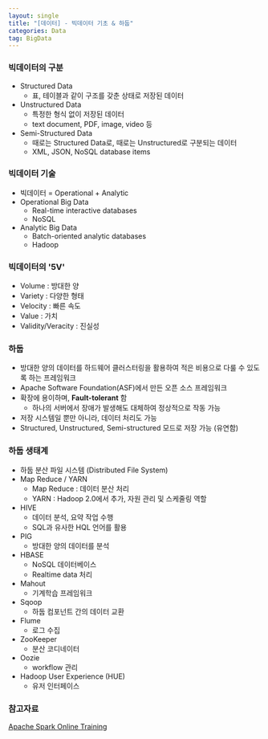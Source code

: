 ```yaml
---
layout: single
title: "[데이터] - 빅데이터 기초 & 하둡"
categories: Data
tag: BigData
---
```


### 빅데이터의 구분

- Structured Data
  - 표, 테이블과 같이 구조를 갖춘 상태로 저장된 데이터
- Unstructured Data
  - 특정한 형식 없이 저장된 데이터
  - text document, PDF, image, video 등
- Semi-Structured Data
  - 때로는 Structured Data로, 때로는 Unstructured로 구분되는 데이터
  - XML, JSON, NoSQL database items

### 빅데이터 기술

- 빅데이터 = Operational + Analytic
- Operational Big Data
  - Real-time interactive databases
  - NoSQL
- Analytic Big Data
  - Batch-oriented analytic databases
  - Hadoop

### 빅데이터의 '5V'

- Volume : 방대한 양
- Variety : 다양한 형태
- Velocity : 빠른 속도
- Value : 가치
- Validity/Veracity : 진실성

### 하둡

- 방대한 양의 데이터를 하드웨어 클러스터링을 활용하여 적은 비용으로 다룰 수 있도록 하는 프레임워크
- Apache Software Foundation(ASF)에서 만든 오픈 소스 프레임워크
- 확장에 용이하며, **Fault-tolerant** 함
  - 하나의 서버에서 장애가 발생해도 대체하여 정상적으로 작동 가능
- 저장 시스템일 뿐만 아니라, 데이터 처리도 가능
- Structured, Unstructured, Semi-structured 모드로 저장 가능 (유연함)

### 하둡 생태계

- 하둡 분산 파일 시스템 (Distributed File System)
- Map Reduce / YARN
  - Map Reduce : 데이터 분산 처리
  - YARN : Hadoop 2.0에서 추가, 자원 관리 및 스케줄링 역할
- HIVE
  - 데이터 분석, 요약 작업 수행
  - SQL과 유사한 HQL 언어를 활용
- PIG
  - 방대한 양의 데이터를 분석
- HBASE
  - NoSQL 데이터베이스
  - Realtime data 처리
- Mahout
  - 기계학습 프레임워크
- Sqoop
  - 하둡 컴포넌트 간의 데이터 교환
- Flume
  - 로그 수집
- ZooKeeper
  - 분산 코디네이터
- Oozie
  - workflow 관리
- Hadoop User Experience (HUE)
  - 유저 인터페이스

### 참고자료

[Apache Spark Online Training](https://www.youtube.com/playlist?list=PLWPirh4EWFpGkGRCRPiZWRfeYoVDpmvRv)
